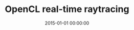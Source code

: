 ---
layout: post
position: right
title: 'OpenCL real-time raytracing'
date: 2015-01-01 00:00:00
categories: development
tags: Raytracing OpenCL Parallel GPU
featured_image: '/img/posts/portfolio/raytracer/shadows-aa.jpg'
lead_text: 'Example of soft shadows and anti-aliasing.'
project_link: ''
---